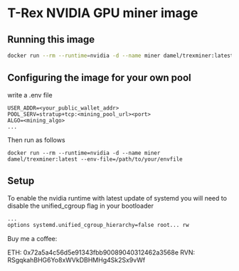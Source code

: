 # T-Rex NVIDIA GPU miner image

## Running this image
```sh
docker run --rm --runtime=nvidia -d --name miner damel/trexminer:latest
```

## Configuring the image for your own pool

write a .env file
```
USER_ADDR=<your_public_wallet_addr>
POOL_SERV=stratup+tcp:<mining_pool_url><port>
ALGO=<mining_algo>
...
```

Then run as follows

```
docker run --rm --runtime=nvidia -d --name miner damel/trexminer:latest --env-file=/path/to/your/envfile
```
## Setup
To enable the nvidia runtime with latest update of systemd you will need to disable the unified_cgroup flag in your bootloader
```sh
...
options systemd.unified_cgroup_hierarchy=false root... rw
```

Buy me a coffee:

ETH: 0x72a5a4c56d5e91343fbb90089040312462a3568e
RVN: RSgqkahBHG6Yo8xWVkDBHMHg4Sk2Sx9vWf
